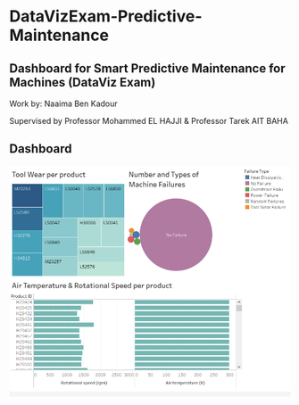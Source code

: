 # DataVizExam-Predictive-Maintenance
## Dashboard for Smart Predictive Maintenance for Machines (DataViz Exam)

Work by: Naaima Ben Kadour 

Supervised by Professor Mohammed EL HAJJI & Professor Tarek AIT BAHA

## Dashboard

![alt text](https://github.com/Naaimaben/DataVizExam-Predictive-Maintenance/blob/master/Dashboard/DataVizExam-Predictive-Maintenance.PNG)
